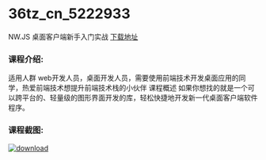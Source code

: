 # 36tz_cn_5222933
NW.JS 桌面客户端新手入门实战
[下载地址](http://www.36tz.cn/article/5222933 "下载地址")
### 课程介绍:
适用人群
web开发人员，桌面开发人员，需要使用前端技术开发桌面应用的同学，热爱前端技术想提升前端技术栈的小伙伴
课程概述
如果你想找的就是一个可以跨平台的、轻量级的图形界面开发的库，轻松快捷地开发新一代桌面客户端软件程序。

### 课程截图:
[![download](http://36tz.cn/muke_img/2022_02_2-63.png "下载地址")](http://www.36tz.cn "下载地址")
